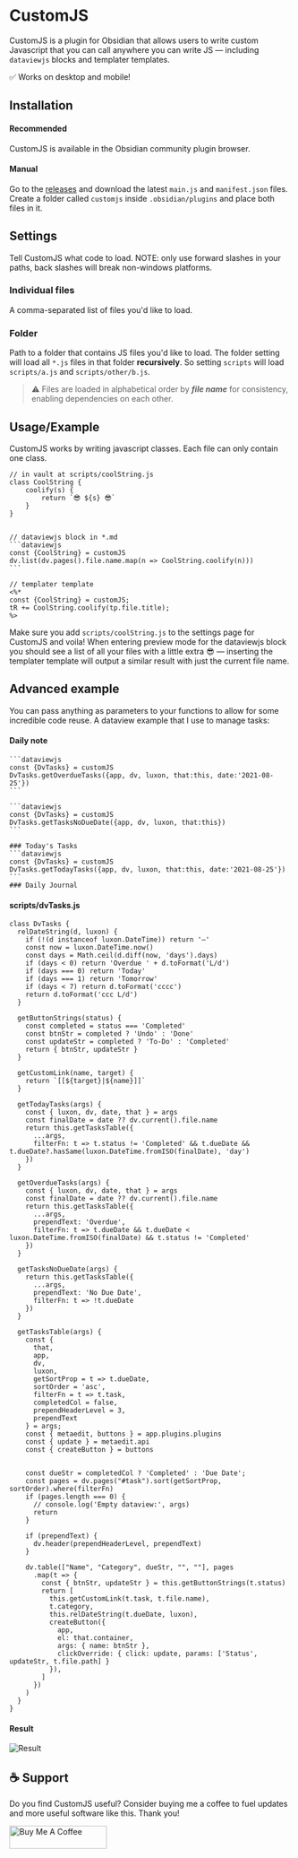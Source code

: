 # CustomJS

CustomJS is a plugin for Obsidian that allows users to write custom Javascript that you can call anywhere you can write JS — including `dataviewjs` blocks and templater templates.

✅ Works on desktop and mobile!

## Installation

#### Recommended
CustomJS is available in the Obsidian community plugin browser.

#### Manual
Go to the [releases](https://github.com/samlewis0602/obsidian-custom-js/releases) and download the latest `main.js` and `manifest.json` files. Create a folder called `customjs` inside `.obsidian/plugins` and place both files in it.

## Settings
Tell CustomJS what code to load.
NOTE: only use forward slashes in your paths, back slashes will break non-windows platforms.

### Individual files
A comma-separated list of files you'd like to load.

### Folder
Path to a folder that contains JS files you'd like to load. The folder setting will load all `*.js` files in that folder **recursively**. So setting `scripts` will load `scripts/a.js` and `scripts/other/b.js`.

> ⚠️ Files are loaded in alphabetical order by ***file name*** for consistency, enabling dependencies on each other.

## Usage/Example

CustomJS works by writing javascript classes. Each file can only contain one class.

````
// in vault at scripts/coolString.js
class CoolString {
    coolify(s) {
        return `😎 ${s} 😎`
    }
}


// dataviewjs block in *.md
```dataviewjs
const {CoolString} = customJS
dv.list(dv.pages().file.name.map(n => CoolString.coolify(n)))
```

// templater template
<%*
const {CoolString} = customJS;
tR += CoolString.coolify(tp.file.title);
%>
````

Make sure you add `scripts/coolString.js` to the settings page for CustomJS and voila! When entering preview mode for the dataviewjs block you should see a list of all your files with a little extra 😎 — inserting the templater template will output a similar result with just the current file name.

## Advanced example
You can pass anything as parameters to your functions to allow for some incredible code reuse. A dataview example that I use to manage tasks:

#### Daily note
````
```dataviewjs
const {DvTasks} = customJS
DvTasks.getOverdueTasks({app, dv, luxon, that:this, date:'2021-08-25'})
```

```dataviewjs
const {DvTasks} = customJS
DvTasks.getTasksNoDueDate({app, dv, luxon, that:this})
```

### Today's Tasks
```dataviewjs
const {DvTasks} = customJS
DvTasks.getTodayTasks({app, dv, luxon, that:this, date:'2021-08-25'}) 
```
### Daily Journal
````

#### scripts/dvTasks.js
```
class DvTasks {
  relDateString(d, luxon) {
    if (!(d instanceof luxon.DateTime)) return '–'
    const now = luxon.DateTime.now()
    const days = Math.ceil(d.diff(now, 'days').days)
    if (days < 0) return 'Overdue ' + d.toFormat('L/d')
    if (days === 0) return 'Today'
    if (days === 1) return 'Tomorrow'
    if (days < 7) return d.toFormat('cccc')
    return d.toFormat('ccc L/d')
  }

  getButtonStrings(status) {
    const completed = status === 'Completed'
    const btnStr = completed ? 'Undo' : 'Done'
    const updateStr = completed ? 'To-Do' : 'Completed'
    return { btnStr, updateStr }
  }

  getCustomLink(name, target) {
    return `[[${target}|${name}]]`
  }

  getTodayTasks(args) {
    const { luxon, dv, date, that } = args
    const finalDate = date ?? dv.current().file.name
    return this.getTasksTable({
      ...args,
      filterFn: t => t.status != 'Completed' && t.dueDate && t.dueDate?.hasSame(luxon.DateTime.fromISO(finalDate), 'day')
    })
  }

  getOverdueTasks(args) {
    const { luxon, dv, date, that } = args
    const finalDate = date ?? dv.current().file.name
    return this.getTasksTable({
      ...args,
      prependText: 'Overdue',
      filterFn: t => t.dueDate && t.dueDate < luxon.DateTime.fromISO(finalDate) && t.status != 'Completed'
    })
  }

  getTasksNoDueDate(args) {
    return this.getTasksTable({
      ...args,
      prependText: 'No Due Date',
      filterFn: t => !t.dueDate
    })
  }

  getTasksTable(args) {
    const {
      that,
      app,
      dv,
      luxon,
      getSortProp = t => t.dueDate,
      sortOrder = 'asc',
      filterFn = t => t.task,
      completedCol = false,
      prependHeaderLevel = 3,
      prependText
    } = args;
    const { metaedit, buttons } = app.plugins.plugins
    const { update } = metaedit.api
    const { createButton } = buttons


    const dueStr = completedCol ? 'Completed' : 'Due Date';
    const pages = dv.pages("#task").sort(getSortProp, sortOrder).where(filterFn)
    if (pages.length === 0) {
      // console.log('Empty dataview:', args)
      return
    }

    if (prependText) {
      dv.header(prependHeaderLevel, prependText)
    }

    dv.table(["Name", "Category", dueStr, "", ""], pages
      .map(t => {
        const { btnStr, updateStr } = this.getButtonStrings(t.status)
        return [
          this.getCustomLink(t.task, t.file.name),
          t.category,
          this.relDateString(t.dueDate, luxon),
          createButton({
            app,
            el: that.container,
            args: { name: btnStr },
            clickOverride: { click: update, params: ['Status', updateStr, t.file.path] }
          }),
        ]
      })
    )
  }
}
```

#### Result
![Result](images/dvTasksExample.png)

## ☕️ Support
Do you find CustomJS useful? Consider buying me a coffee to fuel updates and more useful software like this. Thank you!

<a href="https://www.buymeacoffee.com/samlewis" target="_blank"><img src="https://cdn.buymeacoffee.com/buttons/default-orange.png" alt="Buy Me A Coffee" height="41" width="174"></a>
